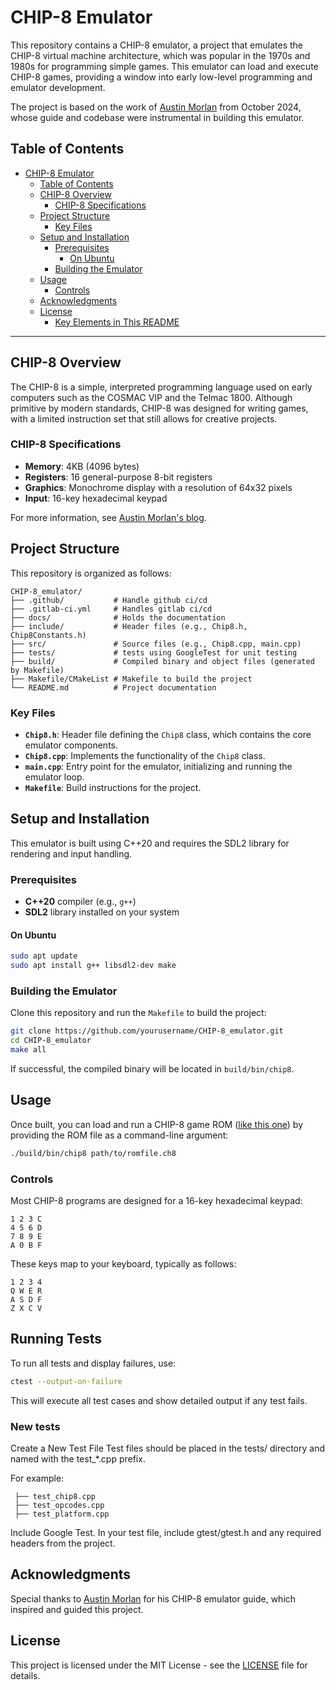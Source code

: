 # CHIP-8 Emulator

This repository contains a CHIP-8 emulator, a project that emulates the CHIP-8 virtual machine architecture, which was popular in the 1970s and 1980s for programming simple games. This emulator can load and execute CHIP-8 games, providing a window into early low-level programming and emulator development.

The project is based on the work of [Austin Morlan](https://austinmorlan.com/posts/chip8_emulator/) from October 2024, whose guide and codebase were instrumental in building this emulator.

## Table of Contents
- [CHIP-8 Emulator](#chip-8-emulator)
  - [Table of Contents](#table-of-contents)
  - [CHIP-8 Overview](#chip-8-overview)
    - [CHIP-8 Specifications](#chip-8-specifications)
  - [Project Structure](#project-structure)
    - [Key Files](#key-files)
  - [Setup and Installation](#setup-and-installation)
    - [Prerequisites](#prerequisites)
      - [On Ubuntu](#on-ubuntu)
    - [Building the Emulator](#building-the-emulator)
  - [Usage](#usage)
    - [Controls](#controls)
  - [Acknowledgments](#acknowledgments)
  - [License](#license)
    - [Key Elements in This README](#key-elements-in-this-readme)

---

## CHIP-8 Overview
The CHIP-8 is a simple, interpreted programming language used on early computers such as the COSMAC VIP and the Telmac 1800. Although primitive by modern standards, CHIP-8 was designed for writing games, with a limited instruction set that still allows for creative projects.

### CHIP-8 Specifications
- **Memory**: 4KB (4096 bytes)
- **Registers**: 16 general-purpose 8-bit registers
- **Graphics**: Monochrome display with a resolution of 64x32 pixels
- **Input**: 16-key hexadecimal keypad

For more information, see [Austin Morlan's blog](https://austinmorlan.com/posts/chip8_emulator/).

## Project Structure
This repository is organized as follows:

```plaintext
CHIP-8_emulator/
├── .github/           # Handle github ci/cd
├── .gitlab-ci.yml     # Handles gitlab ci/cd
├── docs/              # Holds the documentation
├── include/           # Header files (e.g., Chip8.h, Chip8Constants.h)
├── src/               # Source files (e.g., Chip8.cpp, main.cpp)
├── tests/             # tests using GoogleTest for unit testing
├── build/             # Compiled binary and object files (generated by Makefile)
├── Makefile/CMakeList # Makefile to build the project
└── README.md          # Project documentation
```

### Key Files
- **`Chip8.h`**: Header file defining the `Chip8` class, which contains the core emulator components.
- **`Chip8.cpp`**: Implements the functionality of the `Chip8` class.
- **`main.cpp`**: Entry point for the emulator, initializing and running the emulator loop.
- **`Makefile`**: Build instructions for the project.

## Setup and Installation
This emulator is built using C++20 and requires the SDL2 library for rendering and input handling.

### Prerequisites
- **C++20** compiler (e.g., `g++`)
- **SDL2** library installed on your system

#### On Ubuntu
```bash
sudo apt update
sudo apt install g++ libsdl2-dev make
```

### Building the Emulator
Clone this repository and run the `Makefile` to build the project:

```bash
git clone https://github.com/yourusername/CHIP-8_emulator.git
cd CHIP-8_emulator
make all
```

If successful, the compiled binary will be located in `build/bin/chip8`.

## Usage
Once built, you can load and run a CHIP-8 game ROM ([like this one](https://github.com/corax89/chip8-test-rom)) by providing the ROM file as a command-line argument:

```bash
./build/bin/chip8 path/to/romfile.ch8
```

### Controls
Most CHIP-8 programs are designed for a 16-key hexadecimal keypad:
```
1 2 3 C
4 5 6 D
7 8 9 E
A 0 B F
```

These keys map to your keyboard, typically as follows:
```
1 2 3 4
Q W E R
A S D F
Z X C V
```

## Running Tests
To run all tests and display failures, use:

```bash
ctest --output-on-failure
```

This will execute all test cases and show detailed output if any test fails.

### New tests

Create a New Test File
Test files should be placed in the tests/ directory and named with the test_*.cpp prefix.

For example:


```tests/
 ├── test_chip8.cpp
 ├── test_opcodes.cpp
 ├── test_platform.cpp
```
Include Google Test.
In your test file, include gtest/gtest.h and any required headers from the project.


## Acknowledgments
Special thanks to [Austin Morlan](https://austinmorlan.com/posts/chip8_emulator/) for his CHIP-8 emulator guide, which inspired and guided this project.

## License
This project is licensed under the MIT License - see the [LICENSE](LICENSE) file for details.
